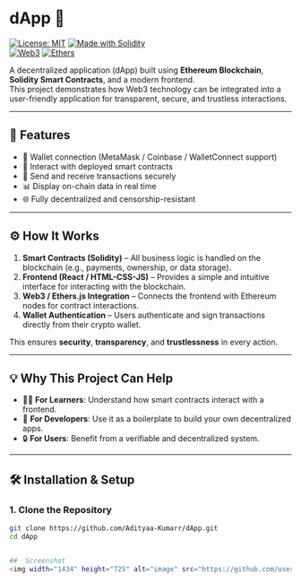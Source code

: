 # dApp 🚀

[![License: MIT](https://img.shields.io/badge/License-MIT-blue.svg)](LICENSE)
[![Made with Solidity](https://img.shields.io/badge/Solidity-^0.8.0-black)](https://soliditylang.org/)  
[![Web3](https://img.shields.io/badge/Web3.js-Ethereum-brightgreen)](https://web3js.readthedocs.io/) 
[![Ethers](https://img.shields.io/badge/Ethers.js-Blockchain-yellow)](https://docs.ethers.io/)  

A decentralized application (dApp) built using **Ethereum Blockchain**, **Solidity Smart Contracts**, and a modern frontend.  
This project demonstrates how Web3 technology can be integrated into a user-friendly application for transparent, secure, and trustless interactions.

---

## 📌 Features
- 🔗 Wallet connection (MetaMask / Coinbase / WalletConnect support)  
- 📝 Interact with deployed smart contracts  
- 💸 Send and receive transactions securely  
- 📊 Display on-chain data in real time  
- 🌐 Fully decentralized and censorship-resistant  

---

## ⚙️ How It Works
1. **Smart Contracts (Solidity)** – All business logic is handled on the blockchain (e.g., payments, ownership, or data storage).  
2. **Frontend (React / HTML-CSS-JS)** – Provides a simple and intuitive interface for interacting with the blockchain.  
3. **Web3 / Ethers.js Integration** – Connects the frontend with Ethereum nodes for contract interactions.  
4. **Wallet Authentication** – Users authenticate and sign transactions directly from their crypto wallet.  

This ensures **security**, **transparency**, and **trustlessness** in every action.

---

## 💡 Why This Project Can Help
- 🧑‍🎓 **For Learners**: Understand how smart contracts interact with a frontend.  
- 💼 **For Developers**: Use it as a boilerplate to build your own decentralized apps.  
- 🔒 **For Users**: Benefit from a verifiable and decentralized system.  

---

## 🛠️ Installation & Setup

### 1. Clone the Repository
```bash
git clone https://github.com/Adityaa-Kumarr/dApp.git
cd dApp


##  Screenshot
<img width="1434" height="725" alt="image" src="https://github.com/user-attachments/assets/b0b44b3b-5407-456a-8f02-081cedb0b4a5" />
